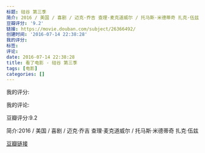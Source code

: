 ```yaml
---
标题: 硅谷 第三季
简介: 2016 / 美国 / 喜剧 / 迈克·乔吉 查理·麦克道威尔 / 托马斯·米德蒂奇 扎克·伍兹
豆瓣评分: '9.2'
链接: https://movie.douban.com/subject/26366492/
创建时间: '2016-07-14 22:38:28'
我的评分:
标签:
评论:
date: 2016-07-14 22:38:28
title: 看了电影 - 硅谷 第三季
tags: [电影]
categories: []
---
```


我的评分:

我的评论:

豆瓣评分:9.2

简介:2016 / 美国 / 喜剧 / 迈克·乔吉 查理·麦克道威尔 / 托马斯·米德蒂奇 扎克·伍兹

[豆瓣链接](https://movie.douban.com/subject/26366492/)

